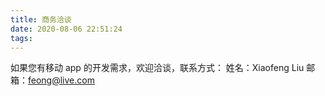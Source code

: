 ```yaml
---
title: 商务洽谈
date: 2020-08-06 22:51:24
tags:
---
```


如果您有移动 app 的开发需求，欢迎洽谈，联系方式：
姓名：Xiaofeng Liu
邮箱：feong@live.com
